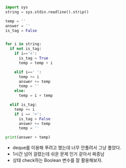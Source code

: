 ``` python
import sys
string = sys.stdin.readline().strip()

temp = ''
answer = ''
is_tag = False


for i in string:
  if not is_tag:
    if i=='<':
      is_tag = True
      temp = temp + i

    elif i==' ':
      temp += i
      answer += temp
      temp = ''
    else:
      temp = i + temp

  elif is_tag:
    temp += i
    if i == '>':
      is_tag = False
      answer += temp
      temp = ''

print(answer + temp)
```

- deque를 이용해 푸려고 했는데 너무 안풀려서 그냥 풀었다.
- 1시간 넘어 걸렸는데 쉬운 문제 인거 같아서 짜증남
- 상태 check하는 Boolean 변수를 잘 활용해보자.